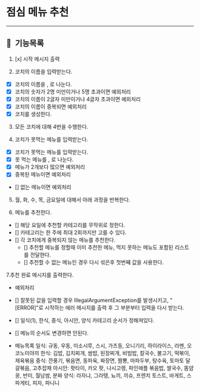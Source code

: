 # 점심 메뉴 추천

---

## 📌 &nbsp;기능목록

1. [x] 시작 메시지 출력

2. 코치의 이름을 입력받는다.

- [x] 코치의 이름을 , 로 나눈다.
- [x] 코치의 숫자가 2명 미만이거나 5명 초과이면 예외처리
- [x] 코치의 이름이 2글자 미만이거나 4글자 초과이면 예외처리
- [x] 코치의 이름이 중복되면 예외처리
- [x] 코치를 생성한다.

3. 모든 코치에 대해 4번을 수행한다.

4. 코치가 못먹는 메뉴를 입력받는다.

- [x] 코치가 못먹는 메뉴를 입력받는다.
- [x] 못 먹는 메뉴를 , 로 나눈다.
- [x] 메뉴가 2개보다 많으면 예외처리
- [x] 중복된 메뉴이면 예외처리
- [] 없는 메뉴이면 예외처리

5. 월, 화, 수, 목, 금요일에 대해서 아래 과정을 반복한다.

6. 메뉴를 추천한다.

- [] 해당 요일에 추천할 카테고리를 무작위로 정한다.
- [] 카테고리는 한 주에 최대 2회까지만 고를 수 있다.
- [] 각 코치에게 중복되지 않는 메뉴를 추천한다.
    - [] 추천할 메뉴를 정할때 이미 추천한 메뉴, 먹지 못하는 메뉴도 포함된 리스트를 전달한다.
    - [] 추천할 수 없는 메뉴인 경우 다시 섞은후 첫번쨰 값을 사용한다.

7.추천 완료 메시지를 출력한다.

- 예외처리
- [] 잘못된 값을 입력할 경우 IllegalArgumentException를 발생시키고, "[ERROR]"로 시작하는 에러 메시지를 출력 후 그 부분부터 입력을 다시 받는다.

- [] 일식(1), 한식, 중식, 아시안, 양식 카테고리 순서가 정해져있다.
- [] 메뉴의 순서도 변경하면 안된다.

- 메뉴목록
  일식: 규동, 우동, 미소시루, 스시, 가츠동, 오니기리, 하이라이스, 라멘, 오코노미야끼
  한식: 김밥, 김치찌개, 쌈밥, 된장찌개, 비빔밥, 칼국수, 불고기, 떡볶이, 제육볶음
  중식: 깐풍기, 볶음면, 동파육, 짜장면, 짬뽕, 마파두부, 탕수육, 토마토 달걀볶음, 고추잡채
  아시안: 팟타이, 카오 팟, 나시고렝, 파인애플 볶음밥, 쌀국수, 똠얌꿍, 반미, 월남쌈, 분짜
  양식: 라자냐, 그라탱, 뇨끼, 끼슈, 프렌치 토스트, 바게트, 스파게티, 피자, 파니니